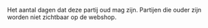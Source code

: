 Het aantal dagen dat deze partij oud mag zijn. Partijen die ouder zijn worden niet zichtbaar op de webshop. 